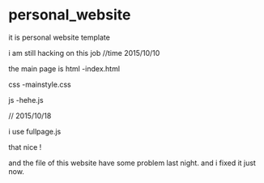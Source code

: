 # personal_website
it is personal website template

i am still hacking on this job //time 2015/10/10


the main page is
html
-index.html

css
-mainstyle.css

js
-hehe.js



//   2015/10/18

i use fullpage.js 

that nice !

and the file of this website   have some problem  last night.
and i fixed it just now.




